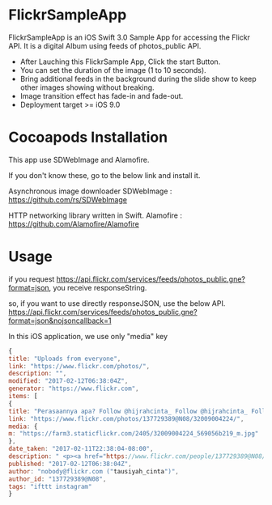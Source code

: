# FlickrSampleApp

FlickrSampleApp is an iOS Swift 3.0 Sample App for accessing the Flickr API.
It is a digital Album using feeds of photos_public API.
- After Lauching this FlickrSample App, Click the start Button.
- You can set the duration of the image (1 to 10 seconds).
- Bring additional feeds in the background during the slide show to keep other images showing without breaking.
- Image transition effect has fade-in and fade-out.
- Deployment target >= iOS 9.0

# Cocoapods Installation

This app use SDWebImage and Alamofire.

If you don't know these, go to the below link and install it.

Asynchronous image downloader
SDWebImage : https://github.com/rs/SDWebImage

HTTP networking library written in Swift.
Alamofire : https://github.com/Alamofire/Alamofire

# Usage

if you request https://api.flickr.com/services/feeds/photos_public.gne?format=json, you receive responseString.

so, if you want to use directly responseJSON, use the below API.
https://api.flickr.com/services/feeds/photos_public.gne?format=json&nojsoncallback=1

In this iOS application, we use only "media" key

```javascript
{
title: "Uploads from everyone",
link: "https://www.flickr.com/photos/",
description: "",
modified: "2017-02-12T06:38:04Z",
generator: "https://www.flickr.com",
items: [
{
title: "Perasaannya apa? Follow @hijrahcinta_ Follow @hijrahcinta_ Follow @hijrahcinta_",
link: "https://www.flickr.com/photos/137729389@N08/32009004224/",
media: {
m: "https://farm3.staticflickr.com/2405/32009004224_569056b219_m.jpg"
},
date_taken: "2017-02-11T22:38:04-08:00",
description: " <p><a href="https://www.flickr.com/people/137729389@N08/">tausiyah_cinta</a> posted a photo:</p> <p><a href="https://www.flickr.com/photos/137729389@N08/32009004224/" title="Perasaannya apa? Follow @hijrahcinta_ Follow @hijrahcinta_ Follow @hijrahcinta_"><img src="https://farm3.staticflickr.com/2405/32009004224_569056b219_m.jpg" width="240" height="240" alt="Perasaannya apa? Follow @hijrahcinta_ Follow @hijrahcinta_ Follow @hijrahcinta_" /></a></p> <p>via Instagram <a href="http://ift.tt/2kGn4Wb" rel="nofollow">ift.tt/2kGn4Wb</a> <a href="http://ift.tt/2f12zSN" rel="nofollow">ift.tt/2f12zSN</a></p>",
published: "2017-02-12T06:38:04Z",
author: "nobody@flickr.com ("tausiyah_cinta")",
author_id: "137729389@N08",
tags: "ifttt instagram"
}
```

